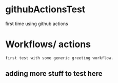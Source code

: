 # githubActionsTest
first time using github actions 

# Workflows/ actions
    first test with some generic greeting workflow.

## adding more stuff to test here